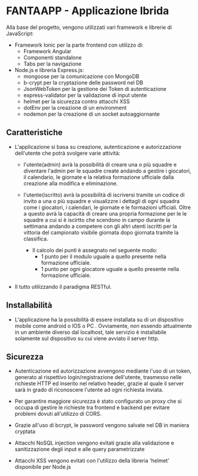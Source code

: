 <h1> FANTAAPP - Applicazione Ibrida </h1>

Alla base del progetto, vengono utilizzati vari framework e librerie di JavaScript:

- Framework Ionic per la parte frontend con utilizzo di:
  - Framework Angular
  - Componenti standalone
  - Tabs per la navigazione
- Node.js e libreria Express.js:
  - mongoose per la comunicazione con MongoDB
  - b-crypt per la cryptazione delle password nel DB
  - JsonWebToken per la gestione dei Token di autenticazione
  - express-validator per la validazione di input utente
  - helmet per la sicurezza contro attacchi XSS
  - dotEnv per la creazione di un environment
  - nodemon per la creazione di un socket autoaggiornante

<h2>Caratteristiche</h2>

- L'applicazione si basa su creazione, autenticazione e autorizzazione dell'utente che potrà svolgere varie attività:

  - l'utente(admin) avrà la possibilità di creare una o più squadre e diventare l'admin per le squadre create andando a gestire i giocatori, il calendario, le giornate e la relativa formazione ufficiale dalla creazione alla modifica e eliminazione.
    
  - l'utente(iscritto) avrà la possibilità di iscriversi tramite un codice di invito a una o più squadre e visualizzre i dettagli di ogni squadra come i giocatori, i calendari, le giornate e le formazioni ufficiali. Oltre a questo avrà la capacità di creare una propria formazione per le le squadre a cui si è iscirtto che scendono in campo durante la settimana andando a competere con gli altri utenti iscritti per la vittoria del campionato visibile giornata dopo giornata tramite la classifica.

    - Il calcolo dei punti è assegnato nel seguente modo:
      - 1 punto per il modulo uguale a quello presente nella formazione ufficiale.
      - 1 punto per ogni giocatore uguale a quello presente nella formazione ufficiale.
  
- Il tutto utilizzando il paradigma RESTful.

<h2>Installabilità</h2>

- L'applicazione ha la possibilità di essere installata su di un dispositivo mobile come android o IOS o PC . Ovviamente, non essendo attualmente in un ambiente diverso dal localhost, tale servizio è installabile solamente sul dispositivo su cui viene avviato il server http.

<h2>Sicurezza</h2>

- Autenticazione ed autorizzazione avvengono mediante l'uso di un token, generato al rispettivo login/registrazione dell'utente,
  trasmesso nelle richieste HTTP ed inserito nel relativo header, grazie al quale il server sarà in grado di riconoscere l'utente ad ogni 
  richiesta inviata.

- Per garantire maggiore sicurezza è stato configurato un proxy che si occupa di gestire le richieste tra frontend e backend per evitare problemi dovuti all'utilizzo di CORS.

- Grazie all'uso di bcrypt, le password vengono salvate nel DB in maniera cryptata

- Attacchi NoSQL injection vengono evitati grazie alla validazione e sanitizzazione degli input e alle query parametrizzate

- Attacchi XSS vengono evitati con l'utilizzo della libreria 'helmet' disponibile per Node.js

